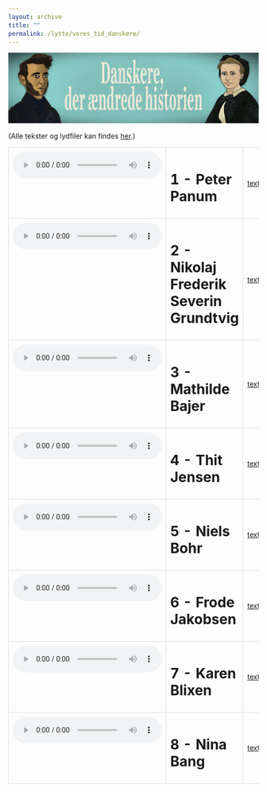 ```yaml
---
layout: archive
title: ""
permalink: /lytte/vores_tid_danskere/
---
```


<p align="center"><img src="/images/tid/danskere.jpg"/></p>

<style>
    table {
        border-collapse: collapse;
        width: 100%;
    }
    th, td {
        border: 1px solid #dddddd;
        padding: 8px;
        text-align: left;
    }
    /* Customize width for specific columns */
    th:nth-child(1), td:nth-child(1) {
        width: 20%; /* First column */
    }
    th:nth-child(2), td:nth-child(2) {
        width: 80%; /* Second column */
    }
</style>

(Alle tekster og lydfiler kan findes [her](https://natmus.dk/vorestid/podcast-danskere-der-aendrede-historien/).)
<table align="center" cellspacing="5" style="text-align: left" width="100%">
<tr>
<td style="vertical-align: top;"> <audio controls src="https://api.spreaker.com/download/episode/45951012/1_peterpanum.mp3?dl=true"></audio> </td>
<td><h1> 1 - Peter Panum </h1></td>
<td><a href="https://natmus.dk/fileadmin/user_upload/Editor/natmus/Vores_Tid/Transskriptioner/1._Peter_Panum.pdf">text</a></td>
</tr>

<tr>
<td style="vertical-align: top;"> <audio controls src="https://api.spreaker.com/download/episode/45951037/2_n_f_s_grundtvig.mp3?dl=true"></audio> </td>
<td><h1> 2 - Nikolaj Frederik Severin Grundtvig </h1></td>
<td><a href="https://natmus.dk/fileadmin/user_upload/Editor/natmus/Vores_Tid/Transskriptioner/2._Nikolaj_Frederik_Severin_Grundtvig.pdf">text</a></td>
</tr>

<tr>
<td style="vertical-align: top;"> <audio controls src="https://api.spreaker.com/download/episode/45951059/3_mathildebajer.mp3?dl=true"></audio> </td>
<td><h1> 3 - Mathilde Bajer </h1></td>
<td><a href="https://natmus.dk/fileadmin/user_upload/Editor/natmus/Vores_Tid/Transskriptioner/3._Mathilde_Bajer.pdf">text</a></td>
</tr>

<tr>
<td style="vertical-align: top;"> <audio controls src="https://api.spreaker.com/download/episode/45951073/4_thitjensen.mp3?dl=true"></audio> </td>
<td><h1> 4 - Thit Jensen </h1></td>
<td><a href="https://natmus.dk/fileadmin/user_upload/Editor/natmus/Vores_Tid/Transskriptioner/4._Thit_Jensen.pdf">text</a></td>
</tr>

<tr>
<td style="vertical-align: top;"> <audio controls src="https://api.spreaker.com/download/episode/45964008/5_nielsbohr.mp3?dl=true"></audio> </td>
<td><h1> 5 - Niels Bohr </h1></td>
<td><a href="https://natmus.dk/fileadmin/user_upload/Editor/natmus/Vores_Tid/Transskriptioner/5._Niels_Bohr.pdf">text</a></td>
</tr>

<tr>
<td style="vertical-align: top;"> <audio controls src="https://api.spreaker.com/download/episode/46052387/6_frodejakobsen.mp3?dl=true"></audio> </td>
<td><h1> 6 - Frode Jakobsen </h1></td>
<td><a href="https://natmus.dk/fileadmin/user_upload/Editor/natmus/Vores_Tid/Transskriptioner/6._Frode_Jakobsen.pdf">text</a></td>
</tr>

<tr>
<td style="vertical-align: top;"> <audio controls src="https://api.spreaker.com/download/episode/46143154/7_blixen.mp3?dl=true"></audio> </td>
<td><h1> 7 - Karen Blixen </h1></td>
<td><a href="https://natmus.dk/fileadmin/user_upload/Editor/natmus/Vores_Tid/Transskriptioner/7._Karen_Blixen.pdf">text</a></td>
</tr>

<tr>
<td style="vertical-align: top;"> <audio controls src="https://api.spreaker.com/download/episode/46244750/8_ninabang.mp3?dl=trueue"></audio> </td>
<td><h1> 8 - Nina Bang </h1></td>
<td><a href="https://natmus.dk/fileadmin/user_upload/Editor/natmus/Vores_Tid/Transskriptioner/8._Nina_Bang.pdf">text</a></td>
</tr>
</table>